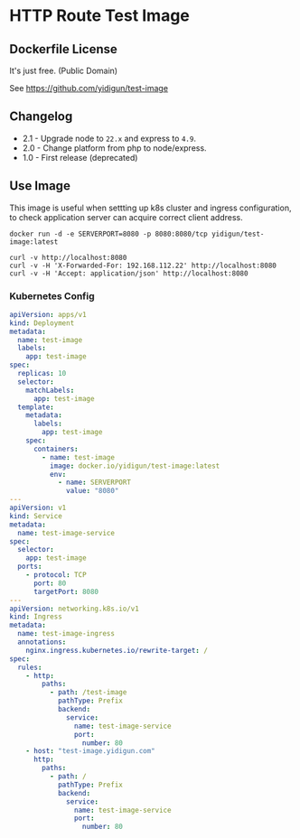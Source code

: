 # HTTP Route Test Image

## Dockerfile License

It's just free. (Public Domain)

See https://github.com/yidigun/test-image

## Changelog

* 2.1 - Upgrade node to ```22.x``` and express to ```4.9```.
* 2.0 - Change platform from php to node/express.
* 1.0 - First release (deprecated)

## Use Image

This image is useful when settting up k8s cluster and ingress configuration,
to check application server can acquire correct client address.

```shell
docker run -d -e SERVERPORT=8080 -p 8080:8080/tcp yidigun/test-image:latest

curl -v http://localhost:8080
curl -v -H 'X-Forwarded-For: 192.168.112.22' http://localhost:8080
curl -v -H 'Accept: application/json' http://localhost:8080
```

### Kubernetes Config

```yaml
apiVersion: apps/v1
kind: Deployment
metadata:
  name: test-image
  labels:
    app: test-image
spec:
  replicas: 10
  selector:
    matchLabels:
      app: test-image
  template:
    metadata:
      labels:
        app: test-image
    spec:
      containers:
        - name: test-image
          image: docker.io/yidigun/test-image:latest
          env:
            - name: SERVERPORT
              value: "8080"
---
apiVersion: v1
kind: Service
metadata:
  name: test-image-service
spec:
  selector:
    app: test-image
  ports:
    - protocol: TCP
      port: 80
      targetPort: 8080
---
apiVersion: networking.k8s.io/v1
kind: Ingress
metadata:
  name: test-image-ingress
  annotations:
    nginx.ingress.kubernetes.io/rewrite-target: /
spec:
  rules:
    - http:
        paths:
          - path: /test-image
            pathType: Prefix
            backend:
              service:
                name: test-image-service
                port:
                  number: 80
    - host: "test-image.yidigun.com"
      http:
        paths:
          - path: /
            pathType: Prefix
            backend:
              service:
                name: test-image-service
                port:
                  number: 80
```
